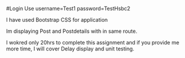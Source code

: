 #Login
Use username=Test1 password=TestHsbc2

I have used Bootstrap CSS for application

Im displaying Post and Postdetails with in same route.

I wokred only 20hrs to complete this assignment and if you provide me more time, I will cover Delay display and unit testing.
